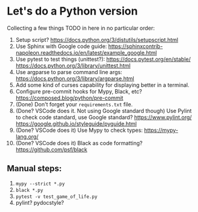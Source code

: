 # Let's do a Python version

Collecting a few things TODO in here in no particular order:
1. Setup script? https://docs.python.org/3/distutils/setupscript.html
1. Use Sphinx with Google code guide: https://sphinxcontrib-napoleon.readthedocs.io/en/latest/example_google.html
1. Use pytest to test things (unittest?): https://docs.pytest.org/en/stable/ https://docs.python.org/3/library/unittest.html
1. Use argparse to parse command line args: https://docs.python.org/3/library/argparse.html
1. Add some kind of curses capability for displaying better in a terminal.
1. Configure pre-commit hooks for Mypy, Black, etc? https://composed.blog/python/pre-commit
1. (Done) Don't forget your `requirements.txt` file.
1. (Done? VSCode does it. Not using Google standard though) Use Pylint to check code standard, use Google standard? https://www.pylint.org/ https://google.github.io/styleguide/pyguide.html
1. (Done? VSCode does it) Use Mypy to check types: https://mypy-lang.org/
1. (Done? VSCode does it) Black as code formatting? https://github.com/psf/black


## Manual steps:
1. `mypy --strict *.py`
1. `black *.py`
1. `pytest -v test_game_of_life.py`
1. pylint? pydocstyle?
